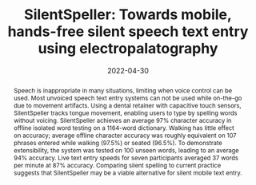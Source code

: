 ---
title: "SilentSpeller: Towards mobile, hands-free silent speech text entry using electropalatography"
teaser: "/images/silentspeller.png"
date: "2022-04-30"
collection: publications
authors: "Naoki Kimura, <b>Tan Gemicioglu</b>, Jonathan Womack, Richard Li, Yuhui Zhao, Abdelkareem Bedri, Zixiong Su, Alex Olwal, Jun Rekimoto, Thad Starner"
venue: "Proceedings of the 2022 CHI Conference on Human Factors in Computing Systems"
abstract: "Speech is inappropriate in many situations, limiting when voice control can be used. Most unvoiced speech text entry systems can not be used while on-the-go due to movement artifacts. Using a dental retainer with capacitive touch sensors, SilentSpeller tracks tongue movement, enabling users to type by spelling words without voicing. SilentSpeller achieves an average 97% character accuracy in offline isolated word testing on a 1164-word dictionary. Walking has little effect on accuracy; average offline character accuracy was roughly equivalent on 107 phrases entered while walking (97.5%) or seated (96.5%). To demonstrate extensibility, the system was tested on 100 unseen words, leading to an average 94% accuracy. Live text entry speeds for seven participants averaged 37 words per minute at 87% accuracy. Comparing silent spelling to current practice suggests that SilentSpeller may be a viable alternative for silent mobile text entry."
link: "/files/papers/SilentSpeller_CHI_2022.pdf"
category: full-paper
tags: [sensing, subtle-interaction]
links:
- [doi, doi, https://doi.org/10.1145/3491102.3502015]
- [paper, pdf, /files/papers/SilentSpeller_CHI_2022.pdf]
- [video, video, https://youtu.be/W1NpJ_bwiEU]
---